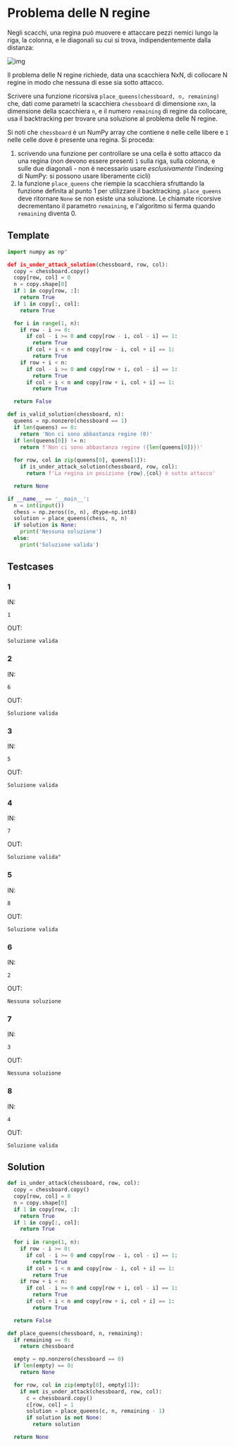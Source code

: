 # Problema delle N regine

Negli scacchi, una regina può muovere e attaccare pezzi nemici lungo la riga, la colonna, e le diagonali su cui si trova, indipendentemente dalla distanza:

![img](https://brainking.com/images/rules/chess/07.gif)

Il problema delle N regine richiede, data una scacchiera NxN, di collocare N regine in modo che nessuna di esse sia sotto attacco.

Scrivere una funzione ricorsiva `place_queens(chessboard, n, remaining)` che, dati come parametri la scacchiera `chessboard` di dimensione `n`x`n`, la dimensione della scacchiera `n`, e il numero `remaining` di regine da collocare, usa il backtracking per trovare una soluzione al problema delle N regine.

Si noti che `chessboard` è un NumPy array che contiene `0` nelle celle libere e `1` nelle celle dove è presente una regina. Si proceda:
1. scrivendo una funzione per controllare se una cella è sotto attacco da una regina (non devono essere presenti `1` sulla riga, sulla colonna, e sulle due diagonali - non è necessario usare *esclusivamente* l'indexing di NumPy: si possono usare liberamente cicli)
2. la funzione `place_queens` che riempie la scacchiera sfruttando la funzione definita al punto 1 per utilizzare il backtracking. `place_queens` deve ritornare `None` se non esiste una soluzione. Le chiamate ricorsive decrementano il parametro `remaining`, e l'algoritmo si ferma quando `remaining` diventa 0.

## Template

```py
import numpy as np"

def is_under_attack_solution(chessboard, row, col):
  copy = chessboard.copy()
  copy[row, col] = 0
  n = copy.shape[0]
  if 1 in copy[row, :]:
    return True
  if 1 in copy[:, col]:
    return True

  for i in range(1, n):
    if row - i >= 0:
      if col - i >= 0 and copy[row - i, col - i] == 1:
        return True
      if col + i < n and copy[row - i, col + i] == 1:
        return True
    if row + i < n:
      if col - i >= 0 and copy[row + i, col - i] == 1:
        return True
      if col + i < n and copy[row + i, col + i] == 1:
        return True

  return False

def is_valid_solution(chessboard, n):
  queens = np.nonzero(chessboard == 1)
  if len(queens) == 0:
    return 'Non ci sono abbastanza regine (0)'
  if len(queens[0]) != n:
    return f'Non ci sono abbastanza regine ({len(queens[0])})'
  
  for row, col in zip(queens[0], queens[1]):
    if is_under_attack_solution(chessboard, row, col):
      return f'La regina in posizione {row},{col} è sotto attacco'

  return None

if __name__ == '__main__':
  n = int(input())
  chess = np.zeros((n, n), dtype=np.int8)
  solution = place_queens(chess, n, n)
  if solution is None:
    print('Nessuna soluzione')
  else:
    print('Soluzione valida')
```

## Testcases

### 1

IN:
```
1
```

OUT:
```
Soluzione valida
```

### 2

IN:
```
6
```

OUT:
```
Soluzione valida
```

### 3

IN:
```
5
```

OUT:
```
Soluzione valida
```

### 4

IN:
```
7
```

OUT:
```
Soluzione valida"
```

### 5

IN:
```
8
```

OUT:
```
Soluzione valida
```

### 6

IN:
```
2
```

OUT:
```
Nessuna soluzione
```

### 7

IN:
```
3
```

OUT:
```
Nessuna soluzione
```

### 8

IN:
```
4
```

OUT:
```
Soluzione valida
```

## Solution

```py
def is_under_attack(chessboard, row, col):
  copy = chessboard.copy()
  copy[row, col] = 0
  n = copy.shape[0]
  if 1 in copy[row, :]:
    return True
  if 1 in copy[:, col]:
    return True
  
  for i in range(1, n):
    if row - i >= 0:
      if col - i >= 0 and copy[row - i, col - i] == 1:
        return True
      if col + i < n and copy[row - i, col + i] == 1:
        return True
    if row + i < n:
      if col - i >= 0 and copy[row + i, col - i] == 1:
        return True
      if col + i < n and copy[row + i, col + i] == 1:
        return True

  return False

def place_queens(chessboard, n, remaining):
  if remaining == 0:
    return chessboard

  empty = np.nonzero(chessboard == 0)
  if len(empty) == 0:
    return None

  for row, col in zip(empty[0], empty[1]):
    if not is_under_attack(chessboard, row, col):
      c = chessboard.copy()
      c[row, col] = 1
      solution = place_queens(c, n, remaining - 1)
      if solution is not None:
        return solution

  return None
```
